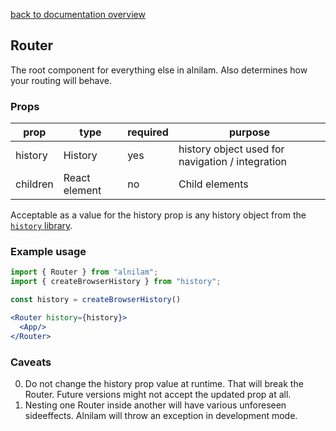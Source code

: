 [back to documentation overview](../readme.md)

## Router

The root component for everything else in alnilam. Also determines how your routing will behave.

### Props

| prop     | type          | required | purpose |
|----------|---------------|----------|---------|
| history  | History       | yes      | history object used for navigation / integration
| children | React element | no       | Child elements

Acceptable as a value for the history prop is any history object from the [```history``` library](https://github.com/ReactTraining/history).

### Example usage

```jsx
import { Router } from "alnilam";
import { createBrowserHistory } from "history";

const history = createBrowserHistory()

<Router history={history}>
  <App/>
</Router>
```

### Caveats

0. Do not change the history prop value at runtime. That will break the Router. Future versions might not accept the updated prop at all.
1. Nesting one Router inside another will have various unforeseen sideeffects. Alnilam will throw an exception in development mode.